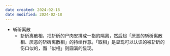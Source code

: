 ```yaml
---
date created: 2024-02-18
date modified: 2024-02-18
---
```

- 斩斫离散
    - 斩斫离散相，把斩斫的尸肉安排成一指的隔离，然后起「厌恶的斩斫离散相、厌恶的斩斫离散相」的持续作意。「取相」是显现可以认识的被斩斫的伤口似的，而「似相」则圆满的显现。
